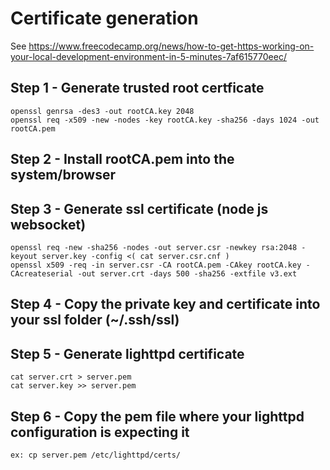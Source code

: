 # Certificate generation

See  https://www.freecodecamp.org/news/how-to-get-https-working-on-your-local-development-environment-in-5-minutes-7af615770eec/

## Step 1 - Generate trusted root certficate
```
openssl genrsa -des3 -out rootCA.key 2048
openssl req -x509 -new -nodes -key rootCA.key -sha256 -days 1024 -out rootCA.pem
```

## Step 2 - Install rootCA.pem into the system/browser

## Step 3 - Generate ssl certificate (node js websocket)
```
openssl req -new -sha256 -nodes -out server.csr -newkey rsa:2048 -keyout server.key -config <( cat server.csr.cnf )
openssl x509 -req -in server.csr -CA rootCA.pem -CAkey rootCA.key -CAcreateserial -out server.crt -days 500 -sha256 -extfile v3.ext
```

## Step 4 - Copy the private key and certificate into your ssl folder (~/.ssh/ssl)


## Step 5 - Generate lighttpd certificate
```
cat server.crt > server.pem
cat server.key >> server.pem
```

## Step 6 - Copy the pem file where your lighttpd configuration is expecting it
```
ex: cp server.pem /etc/lighttpd/certs/
```
